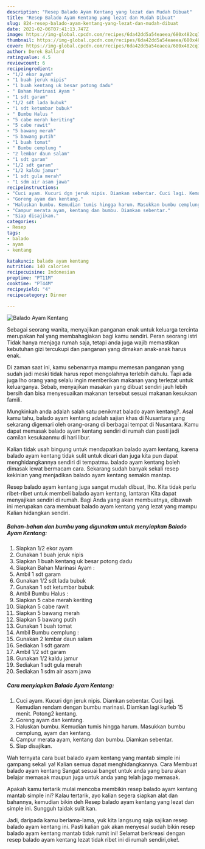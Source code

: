 ```yaml
---
description: "Resep Balado Ayam Kentang yang lezat dan Mudah Dibuat"
title: "Resep Balado Ayam Kentang yang lezat dan Mudah Dibuat"
slug: 824-resep-balado-ayam-kentang-yang-lezat-dan-mudah-dibuat
date: 2021-02-06T07:41:13.747Z
image: https://img-global.cpcdn.com/recipes/6da42dd5a54eaeea/680x482cq70/balado-ayam-kentang-foto-resep-utama.jpg
thumbnail: https://img-global.cpcdn.com/recipes/6da42dd5a54eaeea/680x482cq70/balado-ayam-kentang-foto-resep-utama.jpg
cover: https://img-global.cpcdn.com/recipes/6da42dd5a54eaeea/680x482cq70/balado-ayam-kentang-foto-resep-utama.jpg
author: Derek Ballard
ratingvalue: 4.5
reviewcount: 6
recipeingredient:
- "1/2 ekor ayam"
- "1 buah jeruk nipis"
- "1 buah kentang uk besar potong dadu"
- " Bahan Marinasi Ayam "
- "1 sdt garam"
- "1/2 sdt lada bubuk"
- "1 sdt ketumbar bubuk"
- " Bumbu Halus "
- "5 cabe merah keriting"
- "5 cabe rawit"
- "5 bawang merah"
- "5 bawang putih"
- "1 buah tomat"
- " Bumbu cemplung "
- "2 lembar daun salam"
- "1 sdt garam"
- "1/2 sdt garam"
- "1/2 kaldu jamur"
- "1 sdt gula merah"
- "1 sdm air asam jawa"
recipeinstructions:
- "Cuci ayam. Kucuri dgn jeruk nipis. Diamkan sebentar. Cuci lagi. Kemudian rendam dengan bumbu marinasi. Diamkan lagi kurleb 15 menit. Potong2 kentang."
- "Goreng ayam dan kentang."
- "Haluskan bumbu. Kemudian tumis hingga harum. Masukkan bumbu cemplung, ayam dan kentang."
- "Campur merata ayam, kentang dan bumbu. Diamkan sebentar."
- "Siap disajikan."
categories:
- Resep
tags:
- balado
- ayam
- kentang

katakunci: balado ayam kentang 
nutrition: 140 calories
recipecuisine: Indonesian
preptime: "PT11M"
cooktime: "PT44M"
recipeyield: "4"
recipecategory: Dinner

---
```



![Balado Ayam Kentang](https://img-global.cpcdn.com/recipes/6da42dd5a54eaeea/680x482cq70/balado-ayam-kentang-foto-resep-utama.jpg)

Sebagai seorang wanita, menyajikan panganan enak untuk keluarga tercinta merupakan hal yang membahagiakan bagi kamu sendiri. Peran seorang istri Tidak hanya menjaga rumah saja, tetapi anda juga wajib memastikan kebutuhan gizi tercukupi dan panganan yang dimakan anak-anak harus enak.

Di zaman  saat ini, kamu sebenarnya mampu memesan panganan yang sudah jadi meski tidak harus repot mengolahnya terlebih dahulu. Tapi ada juga lho orang yang selalu ingin memberikan makanan yang terlezat untuk keluarganya. Sebab, menyajikan masakan yang dibuat sendiri jauh lebih bersih dan bisa menyesuaikan makanan tersebut sesuai makanan kesukaan famili. 



Mungkinkah anda adalah salah satu penikmat balado ayam kentang?. Asal kamu tahu, balado ayam kentang adalah sajian khas di Nusantara yang sekarang digemari oleh orang-orang di berbagai tempat di Nusantara. Kamu dapat memasak balado ayam kentang sendiri di rumah dan pasti jadi camilan kesukaanmu di hari libur.

Kalian tidak usah bingung untuk mendapatkan balado ayam kentang, karena balado ayam kentang tidak sulit untuk dicari dan juga kita pun dapat menghidangkannya sendiri di tempatmu. balado ayam kentang boleh dimasak lewat bermacam cara. Sekarang sudah banyak sekali resep kekinian yang menjadikan balado ayam kentang semakin mantap.

Resep balado ayam kentang juga sangat mudah dibuat, lho. Kita tidak perlu ribet-ribet untuk membeli balado ayam kentang, lantaran Kita dapat menyajikan sendiri di rumah. Bagi Anda yang akan membuatnya, dibawah ini merupakan cara membuat balado ayam kentang yang lezat yang mampu Kalian hidangkan sendiri.

<!--inarticleads1-->

##### Bahan-bahan dan bumbu yang digunakan untuk menyiapkan Balado Ayam Kentang:

1. Siapkan 1/2 ekor ayam
1. Gunakan 1 buah jeruk nipis
1. Siapkan 1 buah kentang uk besar potong dadu
1. Siapkan  Bahan Marinasi Ayam :
1. Ambil 1 sdt garam
1. Gunakan 1/2 sdt lada bubuk
1. Gunakan 1 sdt ketumbar bubuk
1. Ambil  Bumbu Halus :
1. Siapkan 5 cabe merah keriting
1. Siapkan 5 cabe rawit
1. Siapkan 5 bawang merah
1. Siapkan 5 bawang putih
1. Gunakan 1 buah tomat
1. Ambil  Bumbu cemplung :
1. Gunakan 2 lembar daun salam
1. Sediakan 1 sdt garam
1. Ambil 1/2 sdt garam
1. Gunakan 1/2 kaldu jamur
1. Sediakan 1 sdt gula merah
1. Sediakan 1 sdm air asam jawa




<!--inarticleads2-->

##### Cara menyiapkan Balado Ayam Kentang:

1. Cuci ayam. Kucuri dgn jeruk nipis. Diamkan sebentar. Cuci lagi. Kemudian rendam dengan bumbu marinasi. Diamkan lagi kurleb 15 menit. Potong2 kentang.
1. Goreng ayam dan kentang.
1. Haluskan bumbu. Kemudian tumis hingga harum. Masukkan bumbu cemplung, ayam dan kentang.
1. Campur merata ayam, kentang dan bumbu. Diamkan sebentar.
1. Siap disajikan.




Wah ternyata cara buat balado ayam kentang yang mantab simple ini gampang sekali ya! Kalian semua dapat menghidangkannya. Cara Membuat balado ayam kentang Sangat sesuai banget untuk anda yang baru akan belajar memasak maupun juga untuk anda yang telah jago memasak.

Apakah kamu tertarik mulai mencoba membikin resep balado ayam kentang mantab simple ini? Kalau tertarik, ayo kalian segera siapkan alat dan bahannya, kemudian bikin deh Resep balado ayam kentang yang lezat dan simple ini. Sungguh taidak sulit kan. 

Jadi, daripada kamu berlama-lama, yuk kita langsung saja sajikan resep balado ayam kentang ini. Pasti kalian gak akan menyesal sudah bikin resep balado ayam kentang mantab tidak rumit ini! Selamat berkreasi dengan resep balado ayam kentang lezat tidak ribet ini di rumah sendiri,oke!.


